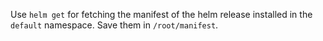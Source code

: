 
Use `helm get` for fetching the manifest of the helm release installed in the `default` namespace. Save them in `/root/manifest`.

